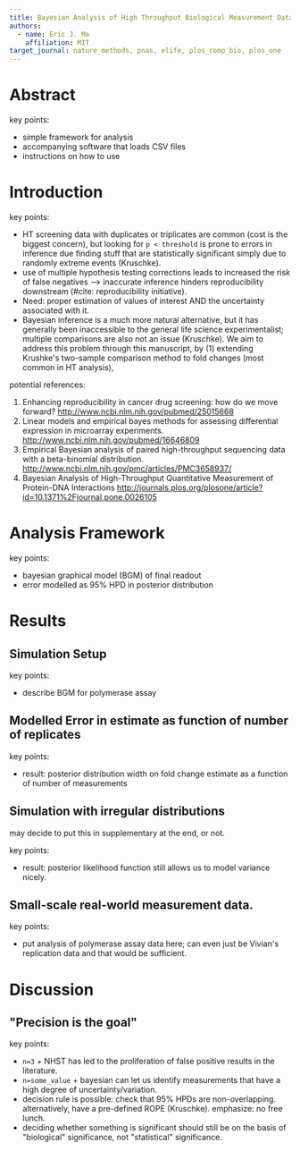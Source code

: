 ```yaml
---
title: Bayesian Analysis of High Throughput Biological Measurement Data
authors:
  - name: Eric J. Ma
    affiliation: MIT
target_journal: nature_methods, pnas, elife, plos_comp_bio, plos_one
---
```


# Abstract

key points:
- simple framework for analysis
- accompanying software that loads CSV files
- instructions on how to use

# Introduction

key points:
- HT screening data with duplicates or triplicates are common (cost is the biggest concern), but looking for `p < threshold` is prone to errors in inference due finding stuff that are statistically significant simply due to randomly extreme events (Kruschke).
- use of multiple hypothesis testing corrections leads to increased the risk of false negatives --> inaccurate inference hinders reproducibility downstream (#cite: reproducibility initiative).
- Need: proper estimation of values of interest AND the uncertainty associated with it.
- Bayesian inference is a much more natural alternative, but it has generally been inaccessible to the general life science experimentalist; multiple comparisons are also not an issue (Kruschke). We aim to address this problem through this manuscript, by (1) extending Krushke's two-sample comparison method to fold changes (most common in HT analysis),

potential references:
1. Enhancing reproducibility in cancer drug screening: how do we move forward? http://www.ncbi.nlm.nih.gov/pubmed/25015668
1. Linear models and empirical bayes methods for assessing differential expression in microarray experiments. http://www.ncbi.nlm.nih.gov/pubmed/16646809
1. Empirical Bayesian analysis of paired high-throughput sequencing data with a beta-binomial distribution. http://www.ncbi.nlm.nih.gov/pmc/articles/PMC3658937/
1. Bayesian Analysis of High-Throughput Quantitative Measurement of Protein-DNA Interactions http://journals.plos.org/plosone/article?id=10.1371%2Fjournal.pone.0026105

# Analysis Framework

key points:
- bayesian graphical model (BGM) of final readout
- error modelled as 95% HPD in posterior distribution

# Results

## Simulation Setup

key points:
- describe BGM for polymerase assay

## Modelled Error in estimate as function of number of replicates

key points:
- result: posterior distribution width on fold change estimate as a function of number of measurements

## Simulation with irregular distributions

may decide to put this in supplementary at the end, or not.

key points:
- result: posterior likelihood function still allows us to model variance nicely.

## Small-scale real-world measurement data.

key points:
- put analysis of polymerase assay data here; can even just be Vivian's replication data and that would be sufficient.

# Discussion

## "Precision is the goal"

key points:
- `n=3` + NHST has led to the proliferation of false positive results in the literature.
- `n=some_value` + bayesian can let us identify measurements that have a high degree of uncertainty/variation.
- decision rule is possible: check that 95% HPDs are non-overlapping. alternatively, have a pre-defined ROPE (Kruschke). emphasize: no free lunch.
- deciding whether something is significant should still be on the basis of "biological" significance, not "statistical" significance.

